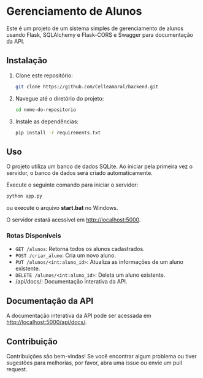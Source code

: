 # Gerenciamento de Alunos

Este é um projeto de um sistema simples de gerenciamento de alunos usando Flask, SQLAlchemy e Flask-CORS e Swagger para documentação da API.

## Instalação

1. Clone este repositório:

   ```bash
   git clone https://github.com/Celleamaral/backend.git
   ```

2. Navegue até o diretório do projeto:

   ```bash
   cd nome-do-repositorio
   ```

3. Instale as dependências:

   ```bash
   pip install -r requirements.txt
   ```

## Uso
O projeto utiliza um banco de dados SQLite. Ao iniciar pela primeira vez o servidor, o banco de dados será criado automaticamente.

Execute o seguinte comando para iniciar o servidor:

```bash
python app.py
```

ou execute o arquivo **start.bat** no Windows.

O servidor estará acessível em [http://localhost:5000](http://localhost:5000).

### Rotas Disponíveis

- `GET /alunos`: Retorna todos os alunos cadastrados.
- `POST /criar_aluno`: Cria um novo aluno.
- `PUT /alunos/<int:aluno_id>`: Atualiza as informações de um aluno existente.
- `DELETE /alunos/<int:aluno_id>`: Deleta um aluno existente.
- /api/docs/: Documentação interativa da API.

## Documentação da API

A documentação interativa da API pode ser acessada em [http://localhost:5000/api/docs/](http://localhost:5000/api/docs/).

## Contribuição

Contribuições são bem-vindas! Se você encontrar algum problema ou tiver sugestões para melhorias, por favor, abra uma issue ou envie um pull request.
